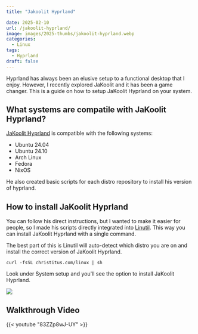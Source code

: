 ```yaml
---
title: "Jakoolit Hyprland"

date: 2025-02-10
url: /jakoolit-hyprland/
image: images/2025-thumbs/jakoolit-hyprland.webp
categories:
  - Linux
tags:
  - Hyprland
draft: false
---
```

Hyprland has always been an elusive setup to a functional desktop that I enjoy. However, I recently explored JaKoolit and it has been a game changer. This is a guide on how to setup JaKoolit Hyprland on your system.
<!--more-->

## What systems are compatile with JaKoolit Hyprland?

[JaKoolit Hyprland](https://github.com/JaKooLit) is compatible with the following systems:
- Ubuntu 24.04
- Ubuntu 24.10
- Arch Linux
- Fedora
- NixOS

He also created basic scripts for each distro repository to install his version of hyprland.

## How to install JaKoolit Hyprland

You can follow his direct instructions, but I wanted to make it easier for people, so I made his scripts directly integrated into [Linutil](https://github.com/ChrisTitusTech/linutil). This way you can install JaKoolit Hyprland with a single command.

The best part of this is Linutil will auto-detect which distro you are on and install the correct version of JaKoolit Hyprland.

```
curl -fsSL christitus.com/linux | sh 
```

Look under System setup and you'll see the option to install JaKoolit Hyprland.

![](/images/2025/jakoolit-hyprland/linutil-hyprland.webp)

## Walkthrough Video

{{< youtube "83ZZp8wJ-UY" >}}